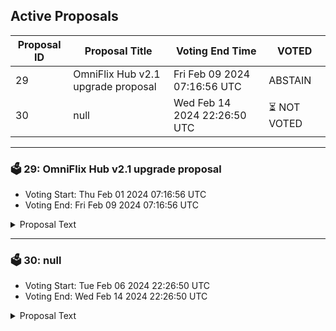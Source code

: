 ## Active Proposals

| Proposal ID | Proposal Title | Voting End Time | VOTED |
|-------------|----------------|-----------------|-------|
| 29 | OmniFlix Hub v2.1 upgrade proposal | Fri Feb 09 2024 07:16:56 UTC | ABSTAIN |
| 30 | null | Wed Feb 14 2024 22:26:50 UTC | ⏳ NOT VOTED |

---

### 🗳 29: OmniFlix Hub v2.1 upgrade proposal
- Voting Start: Thu Feb 01 2024 07:16:56 UTC
- Voting End: Fri Feb 09 2024 07:16:56 UTC

<details>
<summary>Proposal Text</summary>
 
## Overviewn**v2.1 upgrade** n**Proposal Details:** https://ipfs.omniflix.studio/ipfs/QmbXioKE99kznYY4CPzFYeZWBYNErfaf35ysqAN7M2Tfzin
</details>

---

### 🗳 30: null
- Voting Start: Tue Feb 06 2024 22:26:50 UTC
- Voting End: Wed Feb 14 2024 22:26:50 UTC

<details>
<summary>Proposal Text</summary>
 
null
</details>
